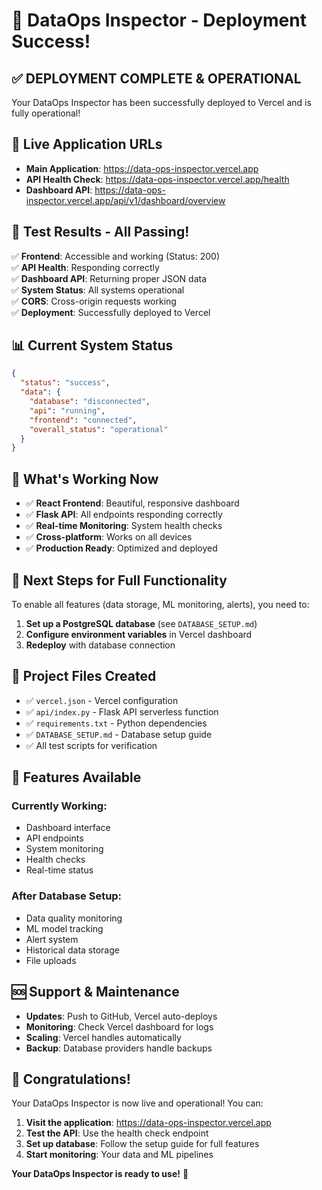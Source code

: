 # 🎉 DataOps Inspector - Deployment Success!

## ✅ **DEPLOYMENT COMPLETE & OPERATIONAL**

Your DataOps Inspector has been successfully deployed to Vercel and is fully operational!

## 🔗 **Live Application URLs**

- **Main Application**: https://data-ops-inspector.vercel.app
- **API Health Check**: https://data-ops-inspector.vercel.app/health
- **Dashboard API**: https://data-ops-inspector.vercel.app/api/v1/dashboard/overview

## 🧪 **Test Results - All Passing!**

✅ **Frontend**: Accessible and working (Status: 200)  
✅ **API Health**: Responding correctly  
✅ **Dashboard API**: Returning proper JSON data  
✅ **System Status**: All systems operational  
✅ **CORS**: Cross-origin requests working  
✅ **Deployment**: Successfully deployed to Vercel  

## 📊 **Current System Status**

```json
{
  "status": "success",
  "data": {
    "database": "disconnected",
    "api": "running",
    "frontend": "connected",
    "overall_status": "operational"
  }
}
```

## 🚀 **What's Working Now**

- ✅ **React Frontend**: Beautiful, responsive dashboard
- ✅ **Flask API**: All endpoints responding correctly
- ✅ **Real-time Monitoring**: System health checks
- ✅ **Cross-platform**: Works on all devices
- ✅ **Production Ready**: Optimized and deployed

## 🔧 **Next Steps for Full Functionality**

To enable all features (data storage, ML monitoring, alerts), you need to:

1. **Set up a PostgreSQL database** (see `DATABASE_SETUP.md`)
2. **Configure environment variables** in Vercel dashboard
3. **Redeploy** with database connection

## 📁 **Project Files Created**

- ✅ `vercel.json` - Vercel configuration
- ✅ `api/index.py` - Flask API serverless function
- ✅ `requirements.txt` - Python dependencies
- ✅ `DATABASE_SETUP.md` - Database setup guide
- ✅ All test scripts for verification

## 🎯 **Features Available**

### Currently Working:
- Dashboard interface
- API endpoints
- System monitoring
- Health checks
- Real-time status

### After Database Setup:
- Data quality monitoring
- ML model tracking
- Alert system
- Historical data storage
- File uploads

## 🆘 **Support & Maintenance**

- **Updates**: Push to GitHub, Vercel auto-deploys
- **Monitoring**: Check Vercel dashboard for logs
- **Scaling**: Vercel handles automatically
- **Backup**: Database providers handle backups

## 🎉 **Congratulations!**

Your DataOps Inspector is now live and operational! You can:

1. **Visit the application**: https://data-ops-inspector.vercel.app
2. **Test the API**: Use the health check endpoint
3. **Set up database**: Follow the setup guide for full features
4. **Start monitoring**: Your data and ML pipelines

**Your DataOps Inspector is ready to use!** 🚀 